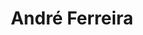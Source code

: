 ---
layout: landing
title: André Ferreira
excerpt: >
  Aspiring data scientist, TEDx curator, tech enthusiast.
permalink: /homepage.html

article_header:
  actions:
    - text: Articles
      type: outline-secondary
      shape: pill
      size: md
      url: /articles.html
    - text: About
      type: outline-secondary
      shape: pill
      size: md
      url: /about.html
    - text: Resume
      type: outline-secondary
      shape: pill
      size: md
      url: /assets/AndreFerreiraCV.pdf
  height: 83vh
  theme: dark
  background_color: "#367a9a"
  background_image:
    gradient: "linear-gradient(rgba(0, 0, 0, .2), rgba(0, 0, 0, .6))"
    # src: /docs/assets/images/cover4.jpg

footer: true
---